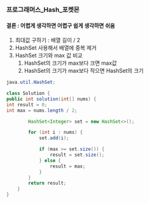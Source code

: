 ### 프로그래머스_Hash_포켓몬

#### 결론 : 어렵게 생각하면 어렵구 쉽게 생각하면 쉬움

1. 최대값 구하기 : 배열 길이 / 2
2. HashSet 사용해서 배열에 중복 제거
3. HashSet 크기와 max 값 비교
   1. HashSet의 크기가 max보다 크면 max값
   2. HashSet의 크기가 max보다 작으면 HashSet의 크기

``` java
java.util.HashSet;

class Solution {
public int solution(int[] nums) {
int result = 0;
int max = nums.length / 2;

        HashSet<Integer> set = new HashSet<>();

        for (int i : nums) {
            set.add(i);

            if (max >= set.size()) {
                result = set.size();
            } else {
                result = max;
            }
        }
        return result;
    }
}
```